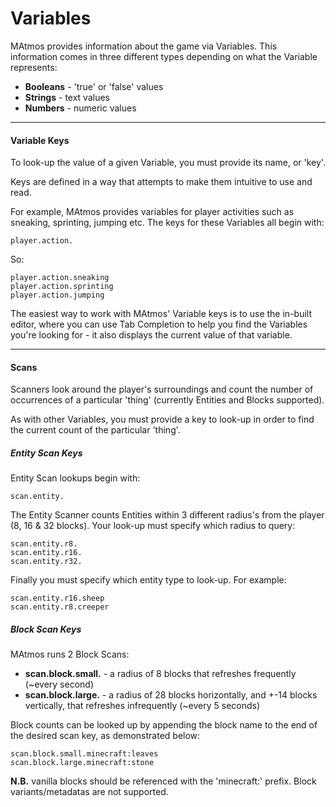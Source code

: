# Variables
MAtmos provides information about the game via Variables. This information comes in three different types depending on what the Variable represents:
- **Booleans** - 'true' or 'false' values
- **Strings** - text values
- **Numbers** - numeric values

---
#### Variable Keys
To look-up the value of a given Variable, you must provide its name, or 'key'.

Keys are defined in a way that attempts to make them intuitive to use and read.

For example, MAtmos provides variables for player activities such as sneaking, sprinting, jumping etc. The keys for these Variables all begin with:

    player.action.

So:

    player.action.sneaking
    player.action.sprinting
    player.action.jumping

The easiest way to work with MAtmos' Variable keys is to use the in-built editor, where you can use Tab Completion to help you find the Variables you're looking for - it also displays the current value of that variable.

---
#### Scans
Scanners look around the player's surroundings and count the number of occurrences of a particular 'thing' (currently Entities and Blocks supported).

As with other Variables, you must provide a key to look-up in order to find the current count of the particular 'thing'.

##### Entity Scan Keys
Entity Scan lookups begin with:

    scan.entity.
The Entity Scanner counts Entities within 3 different radius's from the player (8, 16 & 32 blocks). Your look-up must specify which radius to query:

    scan.entity.r8.
    scan.entity.r16.
    scan.entity.r32.

Finally you must specify which entity type to look-up. For example:

    scan.entity.r16.sheep
    scan.entity.r8.creeper

##### Block Scan Keys
MAtmos runs 2 Block Scans:
- **scan.block.small.** - a radius of 8 blocks that refreshes frequently (~every second)
- **scan.block.large.** - a radius of 28 blocks horizontally, and +-14 blocks vertically, that refreshes infrequently (~every 5 seconds)

Block counts can be looked up by appending the block name to the end of the desired scan key, as demonstrated below:

    scan.block.small.minecraft:leaves
    scan.block.large.minecraft:stone

**N.B.** vanilla blocks should be referenced with the 'minecraft:' prefix. Block variants/metadatas are not supported.
